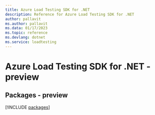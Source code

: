 ```yaml
---
title: Azure Load Testing SDK for .NET
description: Reference for Azure Load Testing SDK for .NET
author: pallavit
ms.author: pallavit
ms.data: 01/17/2023
ms.topic: reference
ms.devlang: dotnet
ms.service: loadtesting
---
```

# Azure Load Testing SDK for .NET - preview
## Packages - preview
[!INCLUDE [packages](load-testing-index.md)]